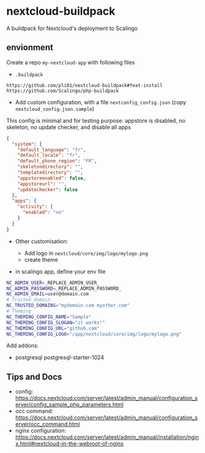 # nextcloud-buildpack
A buildpack for Nextcloud's deployment to Scalingo


## envionment

Create a repo `my-nextcloud-app` with following files
- `.buildpack`
```
https://github.com/pli01/nextcloud-buildpack#feat-install
https://github.com/Scalingo/php-buildpack
```

- Add custom configuration, with a file `nextconfig_config.json` (copy `nextcloud_config.json.sample`)

This config is minimal and for testing purpose: appstore is disabled, no skeleton, no update checker, and disable all apps

```json
{
  "system": {
    "default_language": "fr",
    "default_locale": "fr",
    "default_phone_region": "FR",
    "skeletondirectory": "",
    "templatedirectory": "",
    "appstoreenabled": false,
    "appstoreurl": "",
    "updatechecker": false
  },
  "apps": {
    "activity": {
      "enabled": "no"
    }
  }
}
```

- Other customisation:
  - Add logo in `nextcloud/core/img/logo/mylogo.png`
  - create theme 

- in scalingo app, define your env file
```bash
NC_ADMIN_USER=_REPLACE_ADMIN_USER_
NC_ADMIN_PASSWORD=_REPLACE_ADMIN_PASSWORD_
NC_ADMIN_EMAIL=user@domain.com
# Trusted domain
NC_TRUSTED_DOMAINS="mydomain.com myother.com"
# Theming
NC_THEMING_CONFIG_NAME="Sample"
NC_THEMING_CONFIG_SLOGAN="it works!"
NC_THEMING_CONFIG_URL="github.com"
NC_THEMING_CONFIG_LOGO="/app/nextcloud/core/img/logo/mylogo.png"
```

Add addons:
 - postgresql postgresql-starter-1024

## Tips and Docs

- config: https://docs.nextcloud.com/server/latest/admin_manual/configuration_server/config_sample_php_parameters.html
- occ command: https://docs.nextcloud.com/server/latest/admin_manual/configuration_server/occ_command.html
- nginx configuration: https://docs.nextcloud.com/server/latest/admin_manual/installation/nginx.html#nextcloud-in-the-webroot-of-nginx
